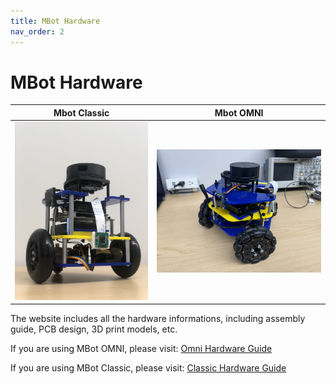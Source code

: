 ```yaml
---
title: MBot Hardware
nav_order: 2
---
```


# MBot Hardware

| Mbot Classic | Mbot OMNI|
| --- | --- |
| ![](/assets/media/classic.jpg)|![](/assets/media/omni.jpg) |

The website includes all the hardware informations, including assembly guide, PCB design, 3D print models, etc.

If you are using MBot OMNI, please visit: [Omni Hardware Guide](/docs/hardware/omni/index)

If you are using MBot Classic, please visit: [Classic Hardware  Guide](/docs/hardware/classic/index)